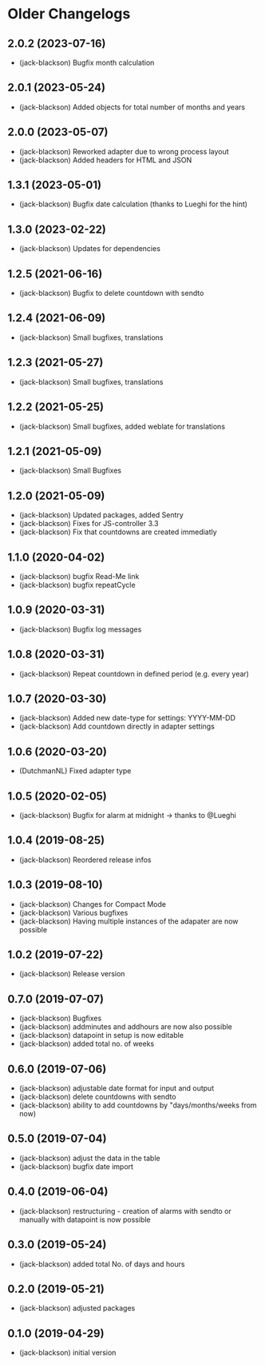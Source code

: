 # Older Changelogs
## 2.0.2 (2023-07-16) 
* (jack-blackson) Bugfix month calculation

## 2.0.1 (2023-05-24) 
* (jack-blackson) Added objects for total number of months and years

## 2.0.0 (2023-05-07) 
* (jack-blackson) Reworked adapter due to wrong process layout
* (jack-blackson) Added headers for HTML and JSON

## 1.3.1 (2023-05-01) 
* (jack-blackson) Bugfix date calculation (thanks to Lueghi for the hint)

## 1.3.0 (2023-02-22) 
* (jack-blackson) Updates for dependencies

## 1.2.5 (2021-06-16) 
* (jack-blackson) Bugfix to delete countdown with sendto

## 1.2.4 (2021-06-09) 
* (jack-blackson) Small bugfixes, translations

## 1.2.3 (2021-05-27) 
* (jack-blackson) Small bugfixes, translations

## 1.2.2 (2021-05-25) 
* (jack-blackson) Small bugfixes, added weblate for translations

## 1.2.1 (2021-05-09) 
* (jack-blackson) Small Bugfixes

## 1.2.0 (2021-05-09) 
* (jack-blackson) Updated packages, added Sentry
* (jack-blackson) Fixes for JS-controller 3.3
* (jack-blackson) Fix that countdowns are created immediatly

## 1.1.0 (2020-04-02) 
* (jack-blackson) bugfix Read-Me link
* (jack-blackson) bugfix repeatCycle

## 1.0.9 (2020-03-31)
* (jack-blackson) Bugfix log messages

## 1.0.8 (2020-03-31)
* (jack-blackson) Repeat countdown in defined period (e.g. every year)

## 1.0.7 (2020-03-30)
* (jack-blackson) Added new date-type for settings: YYYY-MM-DD
* (jack-blackson) Add countdown directly in adapter settings

## 1.0.6 (2020-03-20)
* (DutchmanNL) Fixed adapter type

## 1.0.5 (2020-02-05)
* (jack-blackson) Bugfix for alarm at midnight -> thanks to @Lueghi

## 1.0.4 (2019-08-25)
* (jack-blackson) Reordered release infos

## 1.0.3 (2019-08-10)
* (jack-blackson) Changes for Compact Mode
* (jack-blackson) Various bugfixes
* (jack-blackson) Having multiple instances of the adapater are now possible

## 1.0.2 (2019-07-22)
* (jack-blackson) Release version

## 0.7.0 (2019-07-07)
* (jack-blackson) Bugfixes
* (jack-blackson) addminutes and addhours are now also possible
* (jack-blackson) datapoint in setup is now editable
* (jack-blackson) added total no. of weeks

## 0.6.0 (2019-07-06)
* (jack-blackson) adjustable date format for input and output
* (jack-blackson) delete countdowns with sendto
* (jack-blackson) ability to add countdowns by "days/months/weeks from now)

## 0.5.0 (2019-07-04)
* (jack-blackson) adjust the data in the table
* (jack-blackson) bugfix date import

## 0.4.0 (2019-06-04)
* (jack-blackson) restructuring - creation of alarms with sendto or manually with datapoint is now possible

## 0.3.0 (2019-05-24)
* (jack-blackson) added total No. of days and hours

## 0.2.0 (2019-05-21)
* (jack-blackson) adjusted packages

## 0.1.0 (2019-04-29)
* (jack-blackson) initial version